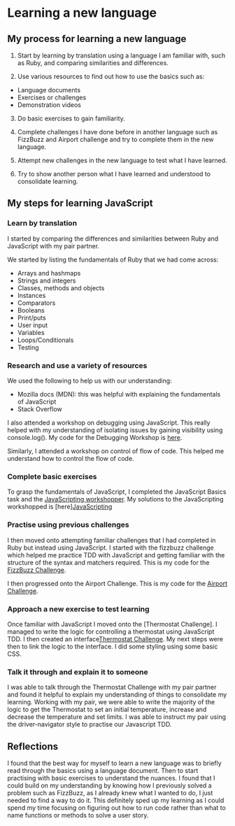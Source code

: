 # Learning a new language

## My process for learning a new language

1. Start by learning by translation using a language I am familiar with, such as Ruby, and comparing similarities and differences.

2. Use various resources to find out how to use the basics such as:
* Language documents
* Exercises or challenges
* Demonstration videos

3. Do basic exercises to gain familiarity.

4. Complete challenges I have done before in another language such as FizzBuzz and Airport challenge and try to complete them in the new language.

5. Attempt new challenges in the new language to test what I have learned.

6. Try to show another person what I have learned and understood to consolidate learning.


## My steps for learning JavaScript

### Learn by translation
I started by comparing the differences and similarities between Ruby and JavaScript with my pair partner.

We started by listing the fundamentals of Ruby that we had come across:

* Arrays and hashmaps
* Strings and integers
* Classes, methods and objects
* Instances
* Comparators
* Booleans
* Print/puts
* User input
* Variables
* Loops/Conditionals
* Testing

### Research and use a variety of resources
We used the following to help us with our understanding:

* Mozilla docs (MDN): this was helpful with explaining the fundamentals of JavaScript
* Stack Overflow

I also attended a workshop on debugging using JavaScript. This really helped with my understanding of isolating issues by gaining visibility using console.log(). My code for the Debugging Workshop is [here](https://github.com/anhnguyenis/debugging_js).

Similarly, I attended a workshop on control of flow of code. This helped me understand how to control the flow of code.

### Complete basic exercises
To grasp the fundamentals of JavaScript, I completed the JavaScript Basics task and the [JavaScripting workshopper](https://github.com/workshopper/JavaScripting). My solutions to the JavaScripting workshopped is [here][JavaScripting](https://github.com/anhnguyenis/JavaScripting)

### Practise using previous challenges
I then moved onto attempting familiar challenges that I had completed in Ruby but instead using JavaScript. I started with the fizzbuzz challenge which helped me practice TDD with JavaScript and getting familiar with the structure of the syntax and matchers required. This is my code for the [FizzBuzz Challenge](https://github.com/anhnguyenis/fizzbuzz_js).

I then progressed onto the Airport Challenge. This is my code for the [Airport Challenge](https://github.com/anhnguyenis/airport_js).

### Approach a new exercise to test learning
Once familiar with JavaScript I moved onto the [Thermostat Challenge]. I managed to write the logic for controlling a thermostat using JavaScript TDD. I then created an interface[Thermostat Challenge](https://github.com/anhnguyenis/thermostat_js). My next steps were then to link the logic to the interface. I did some styling using some basic CSS.

### Talk it through and explain it to someone
I was able to talk through the Thermostat Challenge with my pair partner and found it helpful to explain my understanding of things to consolidate my learning. Working with my pair, we were able to write the majority of the logic to get the Thermostat to set an initial temperature, increase and decrease the temperature and set limits. I was able to instruct my pair using the driver-navigator style to practise our Javascript TDD.

## Reflections

I found that the best way for myself to learn a new language was to briefly read through the basics using a language document. Then to start practising with basic exercises to understand the nuances. I found that I could build on my understanding by knowing how I previously solved a problem such as FizzBuzz, as I already knew what I wanted to do, I just needed to find a way to do it. This definitely sped up my learning as I could spend my time focusing on figuring out how to run code rather than what to name functions or methods to solve a user story.
